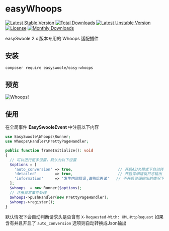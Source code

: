 # easyWhoops

[![Latest Stable Version](https://poser.pugx.org/easyswoole/easy-whoops/v/stable)](https://packagist.org/packages/easyswoole/easy-whoops)
[![Total Downloads](https://poser.pugx.org/easyswoole/easy-whoops/downloads)](https://packagist.org/packages/easyswoole/easy-whoops)
[![Latest Unstable Version](https://poser.pugx.org/easyswoole/easy-whoops/v/unstable)](https://packagist.org/packages/easyswoole/easy-whoops)
[![License](https://poser.pugx.org/easyswoole/easy-whoops/license)](https://packagist.org/packages/easyswoole/easy-whoops)
[![Monthly Downloads](https://poser.pugx.org/easyswoole/easy-whoops/d/monthly)](https://packagist.org/packages/easyswoole/easy-whoops)

easySwoole 2.x 版本专用的 Whoops 适配插件

## 安装

```bash
composer require easyswoole/easy-whoops
```

## 预览

![Whoops!](http://i.imgur.com/0VQpe96.png)

## 使用

在全局事件 **EasySwooleEvent** 中注册以下内容

```php
use EasySwoole\Whoops\Runner;
use Whoops\Handler\PrettyPageHandler;

public function frameInitialize(): void
{
  // 可以进行更多设置，默认为以下设置
  $options = [
    'auto_conversion' => true,                    // 开启AJAX模式下自动转换为JSON输出
    'detailed'        => true,                    // 开启详细错误日志输出
    'information'     => '发生内部错误,请稍后再试'   // 不开启详细输出的情况下 输出的提示文本
  ];
  $whoops  = new Runner($options);
  // 注册异常事件处理
  $whoops->pushHandler(new PrettyPageHandler);
  $whoops->register();
}
```

默认情况下会自动判断请求头是否含有 `X-Requested-With: XMLHttpRequest` 如果含有并且开启了 `auto_conversion` 选项则自动转换成Json输出
